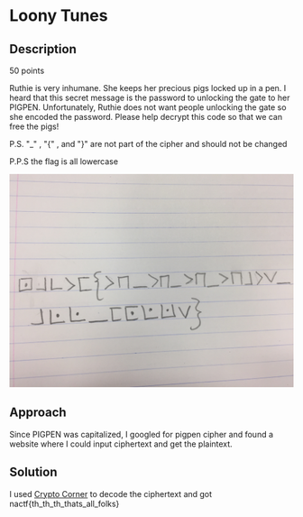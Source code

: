 # Loony Tunes

## Description

50 points

Ruthie is very inhumane. She keeps her precious pigs locked up in a pen. I heard that this secret message is the password to unlocking the gate to her PIGPEN. Unfortunately, Ruthie does not want people unlocking the gate so she encoded the password. Please help decrypt this code so that we can free the pigs!

P.S. "_" , "{" , and "}" are not part of the cipher and should not be changed

P.P.S the flag is all lowercase

![pigpen ciphertext](./pig.jpg "pig.jpg")

## Approach

Since PIGPEN was capitalized, I googled for pigpen cipher and found a website where I could input ciphertext and get the plaintext.

## Solution

I used [Crypto Corner](https://crypto.interactive-maths.com/pigpen-cipher.html) to decode the ciphertext and got nactf{th_th_th_thats_all_folks}